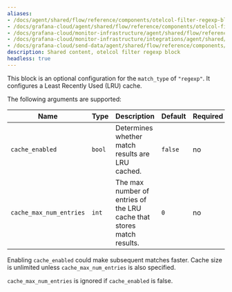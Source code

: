 ```yaml
---
aliases:
- /docs/agent/shared/flow/reference/components/otelcol-filter-regexp-block/
- /docs/grafana-cloud/agent/shared/flow/reference/components/otelcol-filter-regexp-block/
- /docs/grafana-cloud/monitor-infrastructure/agent/shared/flow/reference/components/otelcol-filter-regexp-block/
- /docs/grafana-cloud/monitor-infrastructure/integrations/agent/shared/flow/reference/components/otelcol-filter-regexp-block/
- /docs/grafana-cloud/send-data/agent/shared/flow/reference/components/otelcol-filter-regexp-block/
description: Shared content, otelcol filter regexp block
headless: true
---
```


This block is an optional configuration for the `match_type` of `"regexp"`.
It configures a Least Recently Used (LRU) cache.

The following arguments are supported:

Name                    | Type   | Description                                                           | Default | Required
------------------------|--------|-----------------------------------------------------------------------|---------|---------
`cache_enabled`         | `bool` | Determines whether match results are LRU cached.                      | `false` | no
`cache_max_num_entries` | `int`  | The max number of entries of the LRU cache that stores match results. | `0`     | no

Enabling `cache_enabled` could make subsequent matches faster.
Cache size is unlimited unless `cache_max_num_entries` is also specified.

`cache_max_num_entries` is ignored if `cache_enabled` is false.
